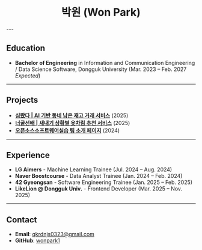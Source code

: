 <h1 align="center">박원 (Won Park)</h1>
---

## Education
- **Bachelor of Engineering** in Information and Communication Engineering / Data Science Software, Dongguk University (Mar. 2023 – Feb. 2027 *Expected*)
---


## Projects
- [**심봤다 | AI 기반 동네 남은 재고 거래 서비스**](https://github.com/wonpark1/2025-hackathon-5-simbatda-frontend.git) (2025)  
- [**너굴선배 | 새내기 상황별 옷차림 추천 서비스**](https://github.com/wonpark1/2025-simba-1---.git) (2025)  
- [**오픈소스소프트웨어실습 팀 소개 페이지**](https://github.com/wonpark1/2025-1-OSSPrac-BeefFried-03.git) (2024)
---


## Experience
- **LG Aimers** - Machine Learning Trainee (Jul. 2024 – Aug. 2024)  
- **Naver Boostcourse** - Data Analyst Trainee (Jan. 2024 – Feb. 2024)  
- **42 Gyeongsan** - Software Engineering Trainee (Jan. 2025 – Feb. 2025)  
- **LikeLion @ Dongguk Univ.** - Frontend Developer (Mar. 2025 – Nov. 2025)
---


## Contact
- **Email**: qkrdnjs0323@gmail.com  
- **GitHub**: [wonpark1](https://github.com/wonpark1)

